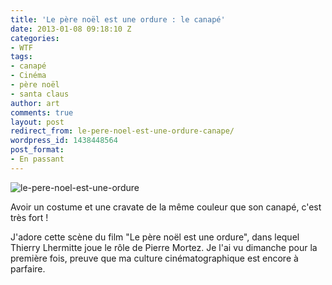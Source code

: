 ```yaml
---
title: 'Le père noël est une ordure : le canapé'
date: 2013-01-08 09:18:10 Z
categories:
- WTF
tags:
- canapé
- Cinéma
- père noël
- santa claus
author: art
comments: true
layout: post
redirect_from: le-pere-noel-est-une-ordure-canape/
wordpress_id: 1438448564
post_format:
- En passant
---
```


<img alt="le-pere-noel-est-une-ordure" data-src="https://static.irz.fr/2013/01/le-pere-noel-est-une-ordure.jpeg" src="https://static.irz.fr/thumb.php?size=<100&crop=0&src=https://static.irz.fr/2013/01/le-pere-noel-est-une-ordure.jpeg" />

Avoir un costume et une cravate de la même couleur que son canapé, c'est très fort !

J'adore cette scène du film "Le père noël est une ordure", dans lequel Thierry Lhermitte joue le rôle de Pierre Mortez. Je l'ai vu dimanche pour la première fois, preuve que ma culture cinématographique est encore à parfaire.
